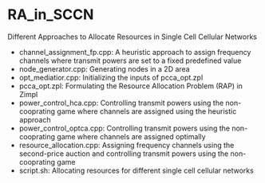 # RA_in_SCCN
Different Approaches to Allocate Resources in Single Cell Cellular Networks
- channel_assignment_fp.cpp: A heuristic approach to assign frequency channels where transmit powers are set to a fixed predefined value
- node_generator.cpp: Generating nodes in a 2D area
- opt_mediatior.cpp: Initializing the inputs of pcca_opt.zpl
- pcca_opt.zpl: Formulating the Resource Allocation Problem (RAP) in Zimpl
- power_control_hca.cpp: Controlling transmit powers using the non-cooprating game where channels are assigned using the heuristic approach
- power_control_optca.cpp: Controlling transmit powers using the non-cooprating game where channels are assigned optimally 
- resource_allocation.cpp: Assigning frequency channels using the second-price auction and controlling transmit powers using the non-cooprating game
- script.sh: Allocating resources for different single cell cellular networks
